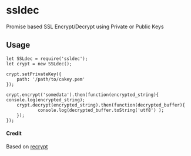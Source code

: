 # ssldec
Promise based SSL Encrypt/Decrypt using Private or Public Keys

## Usage
```
let SSLdec = require('ssldec');
let crypt = new SSLdec();

crypt.setPrivateKey({
    path: '/path/to/cakey.pem'
});

crypt.encrypt('somedata').then(function(encrypted_string){ console.log(encrypted_string); 
	crypt.decrypt(encrypted_string).then(function(decrypted_buffer){ 
	        console.log(decrypted_buffer.toString('utf8') );
	});
});

```

#### Credit

Based on [recrypt](https://github.com/morrelinko/recrypt) 
